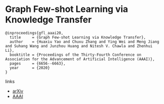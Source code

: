 # Graph Few-shot Learning via Knowledge Transfer

```
@inproceedings{gfl_aaai20,
  title     = {Graph Few-shot Learning via Knowledge Transfer},
  author    = {Huaxiu Yao and Chuxu Zhang and Ying Wei and Meng Jiang and Suhang Wang and Junzhou Huang and Nitesh V. Chawla and Zhenhui Li},
  booktitle = {Proceedings of the Thirty-Fourth Conference on Association for the Advancement of Artificial Intelligence (AAAI)},
  pages	    = {6656--6663},
  year      = {2020}
}
```

links
- [arXiv](https://arxiv.org/abs/1910.03053)
- [AAAI](https://aaai.org/ojs/index.php/AAAI/article/view/6142)